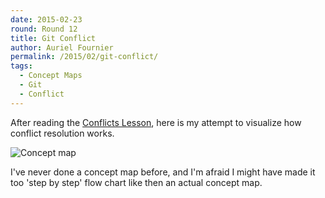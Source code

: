 ```yaml
---
date: 2015-02-23
round: Round 12
title: Git Conflict
author: Auriel Fournier
permalink: /2015/02/git-conflict/
tags:
  - Concept Maps
  - Git
  - Conflict
---
```


After reading the [Conflicts Lesson](https://swcarpentry.github.io/git-novice/03-conflict.html), here is
my attempt to visualize how conflict resolution works. 


![Concept map](https://pbs.twimg.com/media/B-io9wgCEAAm8zG.jpg)


I've never done a concept map before, and I'm afraid I might have made it too 'step by step' flow chart like then an actual concept map. 
